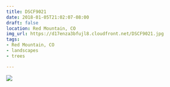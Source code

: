 ```yaml
---
title: DSCF9021
date: 2018-01-05T21:02:07-08:00
draft: false
location: Red Mountain, CO
img_url: https://d17enza3bfujl8.cloudfront.net/DSCF9021.jpg
tags:
- Red Mountain, CO
- landscapes
- trees

---
```


![](https://d17enza3bfujl8.cloudfront.net/DSCF9021.jpg)

